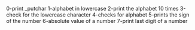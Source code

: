 0-print _putchar
1-alphabet in lowercase
2-print the alphabet 10 times
3-check for the lowercase character
4-checks for alphabet
5-prints the sign of the number
6-absolute value of a number
7-print last digit of a number
